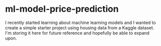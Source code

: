 # ml-model-price-prediction
I recently started learning about machine learning models and I wanted to create a simple starter project using housing data from a Kaggle dataset.  I'm storing it here for future reference and hopefully be able to expand upon. 
